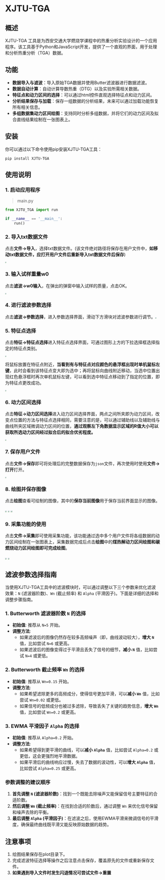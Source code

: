 # XJTU-TGA 

## 概述
XJTU-TGA 工具是为西安交通大学燃烧学课程中的热重分析实验设计的一个应用程序。该工具基于Python和JavaScript开发，提供了一个直观的界面，用于处理和分析热重分析（TGA）数据。

## 功能
- **数据导入与滤波**：导入原始TGA数据并使用Butter滤波器进行数据滤波。
- **数据自动计算**：自动计算导数热重（DTG）以及实验所需相关数据。
- **特征点和动力区间的选择**：可以通过html控件直观选择特征点和动力区间。
- **分析结果保存与加载**：保存一组数据的分析结果，未来可以通过加载功能恢复所有相关信息。
- **多组数据集动力区间绘图**：支持同时分析多组数据，并将它们的动力区间及拟合直线结果绘制在一张图表上。

## 安装
你可以通过以下命令使用pip安装XJTU-TGA工具：

```shell
pip install XJTU-TGA
```

## 使用说明

### 1. 启动应用程序

> main.py

```python
from XJTU_TGA import run

if __name__ == '__main__':
    run()
```

### 2. 导入txt数据文件

点击**文件->导入**，选择txt数据文件。(该文件绝对路径将保存在用户文件中，**如移动txt数据文件，应打开用户文件后重新导入txt数据文件后保存**)

<img src="image/1.png" style="zoom:25%;" /> 

### 3. 输入试样重量w0

点击**滤波->w0输入**，在弹出的弹窗中输入试样的质量，点击OK。

<img src="image/2.png" style="zoom:25%;" /> 

### 4. 进行滤波参数选择

点击**滤波->参数选择**，进入参数选择界面，滑动下方滑块对滤波参数进行调节。<img src="image/3.png" style="zoom: 25%;" /> 

### 5. 特征点选择

点击**特征->特征点选择**进入特征点选择界面，可通过图形上方的下拉选择框选择指定的特征点类别。

<img src="image/4.png" style="zoom:25%;" /> 

将鼠标放置在特征点附近，**当看到有与特征点对应颜色的悬浮框出现时单机鼠标左键**，此时会看到该特征点变大即为选中；再将鼠标向曲线附近移动，当选中位置出现红色悬浮框时再次单机鼠标左键，可以看到选中特征点移动到了指定的位置，即为特征点更改成功。

<img src="image/5.png" style="zoom:25%;" /> 

### 6. 动力区间选择

点击**特征->动力区间选择**进入动力区间选择界面，两点之间所夹即为动力区间，改变点位置的方法与特征点选择相同，需要注意的是，可以通过辅助线以及辅助线与曲线所夹区域微调动力区间的位置，**通过观察左下角数据显示区域的R值大小可以获取所选动力区间经过拟合后的拟合优劣程度。**

<img src="image/6.png" style="zoom:25%;" /> 

### 7. 保存用户文件

点击**文件->保存**即可将处理后的完整数据保存为`json`文件，再次使用时使用**文件->打开**打开。

<img src="image/7.png" style="zoom:25%;" /> 

### 8. 绘图并保存图像

点击**绘图**查看可绘制的图像，其中的**保存当前图像**用于保存当前界面显示的图像。

<img src="image/8.jpg" style="zoom: 33%;" /> 

 <img src="image/9.jpg" style="zoom:33%;" />

<img src="image/10.jpg" style="zoom: 33%;" /> 

### 9. 采集功能的使用

点击**文件->采集**即可使用采集功能，该功能通过选中多个用户文件将各组数据的动力区间绘制在一张图表上，采集数据完成后点击**绘图**中的**煤热解动力区间绘图和碳燃烧动力区间绘图即可完成绘图**。

<img src="image/11.jpg" style="zoom:33%;" /> 

<img src="image/12.jpg" style="zoom:33%;" /> 



## 滤波参数选择指南

当使用XJTU-TGA工具中的滤波模块时，可以通过调整以下三个参数来优化滤波效果：`N` (滤波器阶数)、`Wn` (截止频率) 和 `Alpha` (平滑因子)。下面是详细的选择和调整步骤指南。

### 1. Butterworth 滤波器阶数 `N` 的选择
- **初始值**: 推荐从 `N=5` 开始。
- **调整方法**:
  - 如果滤波后的图像仍然存在较多高频噪声（即，曲线波动较大），**增大 `N`** 值，比如尝试 `N=6` 或更高。
  - 如果滤波后的图像变得过于平滑且丢失了信号的细节，**减小 `N`** 值，比如尝试 `N=4` 或更低。

### 2. Butterworth 截止频率 `Wn` 的选择
- **初始值**: 推荐从 `Wn=0.15` 开始。
- **调整方法**:
  - 如果希望滤除更多的高频成分，使得信号更加平滑，可以**减小 `Wn`** 值，比如尝试 `Wn=0.02` 或更低。
  - 如果信号的低频成分也被过多滤除，导致丢失了关键的趋势信息，**增大 `Wn`** 值，比如尝试 `Wn=0.2` 或更高。

### 3. EWMA 平滑因子 `Alpha` 的选择
- **初始值**: 推荐从 `Alpha=0.2` 开始。
- **调整方法**:
  - 如果希望得到更平滑的曲线，可以**减小 `Alpha`** 值，比如尝试 `Alpha=0.2` 或更低，这会更强烈地平滑数据。
  - 如果平滑后的曲线响应过慢，失去了数据的波动性，可以**增大 `Alpha`** 值，比如尝试 `Alpha=0.25` 或更高。

### 参数调整的建议顺序
1. **首先调整 `N` (滤波器阶数)**：找到一个既能去除噪声又能保留信号主要特征的合适阶数。
2. **然后调整 `Wn` (截止频率)**：在找到合适的阶数后，通过调整 `Wn` 来优化信号保留和噪声去除的平衡。
3. **最后调整 `Alpha` (平滑因子)**：在滤波之后，使用EWMA平滑来微调信号的平滑度，确保最终曲线既平滑又能反映原始数据的趋势。

## 注意事项
1. 绘图结果保存在plot目录下。
2. 完成滤波特征选择等操作之后注意点击保存，覆盖原先的文件或重新保存文件。
3. **如果遇到导入文件时发生闪退情况可尝试文件->重置**
